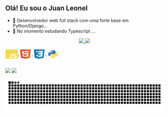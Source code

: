 ## Olá! Eu sou o Juan Leonel

- 🔭 Desenvolvedor web full stack com uma forte base em Python/Django...
- 🌱 No momento estudando Typescript ...
<div align="center">
  <a href="https://github.com/JuanCarlosLeonel">
  <img height="180em" src="https://github-readme-stats.vercel.app/api?username=JuanCarlosLeonel&show_icons=true&theme=dark&include_all_commits=true&count_private=true"/>
  <img height="180em" src="https://github-readme-stats.vercel.app/api/top-langs/?username=JuanCarlosLeonel&layout=compact&langs_count=7&theme=dark"/>
</div>

<div style="display: inline_block"><br>
  <img align="center" alt="Juan-Js" height="30" width="40" src="https://raw.githubusercontent.com/devicons/devicon/master/icons/javascript/javascript-plain.svg">
  <img align="center" alt="Juan-HTML" height="30" width="40" src="https://raw.githubusercontent.com/devicons/devicon/master/icons/html5/html5-original.svg">
  <img align="center" alt="Juan-CSS" height="30" width="40" src="https://raw.githubusercontent.com/devicons/devicon/master/icons/css3/css3-original.svg">
  <img align="center" alt="Juan-Python" height="30" width="40" src="https://raw.githubusercontent.com/devicons/devicon/master/icons/python/python-original.svg">

</div>

  ##
 
<div> 
  <a href = "mailto:juan.leonel@alunos.unis.edu.br"><img src="https://img.shields.io/badge/-Gmail-%23333?style=for-the-badge&logo=gmail&logoColor=white" target="_blank"></a>
  <a href="https://www.linkedin.com/in/juan-carlos-batista-leonel-587a2a1b8/" target="_blank"><img src="https://img.shields.io/badge/-LinkedIn-%230077B5?style=for-the-badge&logo=linkedin&logoColor=white" target="_blank"></a> 
 
  ![Snake animation](https://github.com/JuanCarlosLeonel/JuanCarlosLeonel/blob/output/github-contribution-grid-snake.svg)
 
</div>
